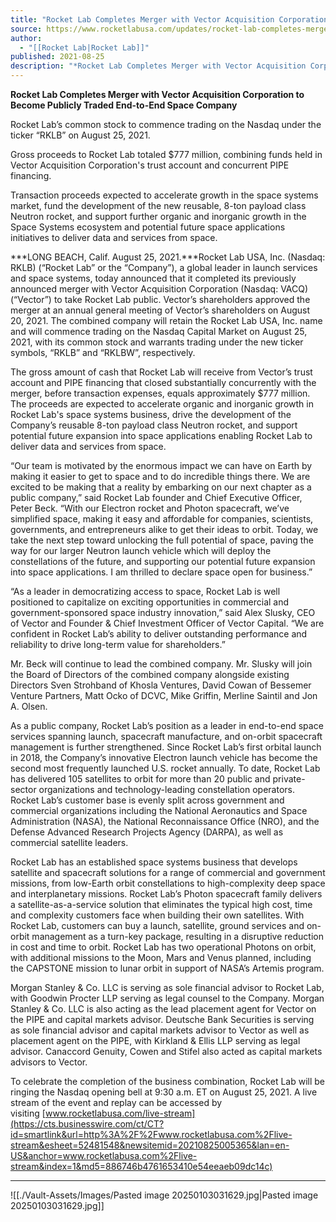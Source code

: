 ```yaml
---
title: "Rocket Lab Completes Merger with Vector Acquisition Corporation to Become Publicly Traded End-to-End Space Company "
source: https://www.rocketlabusa.com/updates/rocket-lab-completes-merger-with-vector-acquisition-corporation-to-become-publicly-traded-end-to-end-space-company/
author:
  - "[[Rocket Lab|Rocket Lab]]"
published: 2021-08-25
description: "*Rocket Lab Completes Merger with Vector Acquisition Corporation to Become Publicly Traded End-to-End Space Company*"
---
```

**Rocket Lab Completes Merger with Vector Acquisition Corporation to Become Publicly Traded End-to-End Space Company**

Rocket Lab’s common stock to commence trading on the Nasdaq under the ticker “RKLB” on August 25, 2021.

Gross proceeds to Rocket Lab totaled $777 million, combining funds held in Vector Acquisition Corporation's trust account and concurrent PIPE financing.

Transaction proceeds expected to accelerate growth in the space systems market, fund the development of the new reusable, 8-ton payload class Neutron rocket, and support further organic and inorganic growth in the Space Systems ecosystem and potential future space applications initiatives to deliver data and services from space.

***LONG BEACH, Calif. August 25, 2021.***Rocket Lab USA, Inc. (Nasdaq: RKLB) (“Rocket Lab” or the “Company”), a global leader in launch services and space systems, today announced that it completed its previously announced merger with Vector Acquisition Corporation (Nasdaq: VACQ) (“Vector”) to take Rocket Lab public. Vector’s shareholders approved the merger at an annual general meeting of Vector’s shareholders on August 20, 2021. The combined company will retain the Rocket Lab USA, Inc. name and will commence trading on the Nasdaq Capital Market on August 25, 2021, with its common stock and warrants trading under the new ticker symbols, “RKLB” and “RKLBW”, respectively.

The gross amount of cash that Rocket Lab will receive from Vector’s trust account and PIPE financing that closed substantially concurrently with the merger, before transaction expenses, equals approximately $777 million. The proceeds are expected to accelerate organic and inorganic growth in Rocket Lab's space systems business, drive the development of the Company’s reusable 8-ton payload class Neutron rocket, and support potential future expansion into space applications enabling Rocket Lab to deliver data and services from space.

“Our team is motivated by the enormous impact we can have on Earth by making it easier to get to space and to do incredible things there. We are excited to be making that a reality by embarking on our next chapter as a public company,” said Rocket Lab founder and Chief Executive Officer, Peter Beck. “With our Electron rocket and Photon spacecraft, we’ve simplified space, making it easy and affordable for companies, scientists, governments, and entrepreneurs alike to get their ideas to orbit. Today, we take the next step toward unlocking the full potential of space, paving the way for our larger Neutron launch vehicle which will deploy the constellations of the future, and supporting our potential future expansion into space applications. I am thrilled to declare space open for business.”

“As a leader in democratizing access to space, Rocket Lab is well positioned to capitalize on exciting opportunities in commercial and government-sponsored space industry innovation,” said Alex Slusky, CEO of Vector and Founder & Chief Investment Officer of Vector Capital. “We are confident in Rocket Lab’s ability to deliver outstanding performance and reliability to drive long-term value for shareholders.”

Mr. Beck will continue to lead the combined company. Mr. Slusky will join the Board of Directors of the combined company alongside existing Directors Sven Strohband of Khosla Ventures, David Cowan of Bessemer Venture Partners, Matt Ocko of DCVC, Mike Griffin, Merline Saintil and Jon A. Olsen.

As a public company, Rocket Lab’s position as a leader in end-to-end space services spanning launch, spacecraft manufacture, and on-orbit spacecraft management is further strengthened. Since Rocket Lab’s first orbital launch in 2018, the Company’s innovative Electron launch vehicle has become the second most frequently launched U.S. rocket annually. To date, Rocket Lab has delivered 105 satellites to orbit for more than 20 public and private-sector organizations and technology-leading constellation operators. Rocket Lab’s customer base is evenly split across government and commercial organizations including the National Aeronautics and Space Administration (NASA), the National Reconnaissance Office (NRO), and the Defense Advanced Research Projects Agency (DARPA), as well as commercial satellite leaders.

Rocket Lab has an established space systems business that develops satellite and spacecraft solutions for a range of commercial and government missions, from low-Earth orbit constellations to high-complexity deep space and interplanetary missions. Rocket Lab’s Photon spacecraft family delivers a satellite-as-a-service solution that eliminates the typical high cost, time and complexity customers face when building their own satellites. With Rocket Lab, customers can buy a launch, satellite, ground services and on-orbit management as a turn-key package, resulting in a disruptive reduction in cost and time to orbit. Rocket Lab has two operational Photons on orbit, with additional missions to the Moon, Mars and Venus planned, including the CAPSTONE mission to lunar orbit in support of NASA’s Artemis program.

Morgan Stanley & Co. LLC is serving as sole financial advisor to Rocket Lab, with Goodwin Procter LLP serving as legal counsel to the Company. Morgan Stanley & Co. LLC is also acting as the lead placement agent for Vector on the PIPE and capital markets advisor. Deutsche Bank Securities is serving as sole financial advisor and capital markets advisor to Vector as well as placement agent on the PIPE, with Kirkland & Ellis LLP serving as legal advisor. Canaccord Genuity, Cowen and Stifel also acted as capital markets advisors to Vector.

To celebrate the completion of the business combination, Rocket Lab will be ringing the Nasdaq opening bell at 9:30 a.m. ET on August 25, 2021. A live stream of the event and replay can be accessed by visiting [www.rocketlabusa.com/live-stream](https://cts.businesswire.com/ct/CT?id=smartlink&url=http%3A%2F%2Fwww.rocketlabusa.com%2Flive-stream&esheet=52481548&newsitemid=20210825005365&lan=en-US&anchor=www.rocketlabusa.com%2Flive-stream&index=1&md5=886746b4761653410e54eeaeb09dc14c)

---


![[./Vault-Assets/Images/Pasted image 20250103031629.jpg|Pasted image 20250103031629.jpg]]